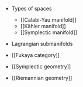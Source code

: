 - Types of spaces
	- [[Calabi-Yau manifold]]
	- [[Kähler manifold]]
	- [[Symplectic manifold]]

- Lagrangian submanifolds
- [[Fukaya category]]

- [[Symplectic geometry]]
- [[Riemannian geometry]]